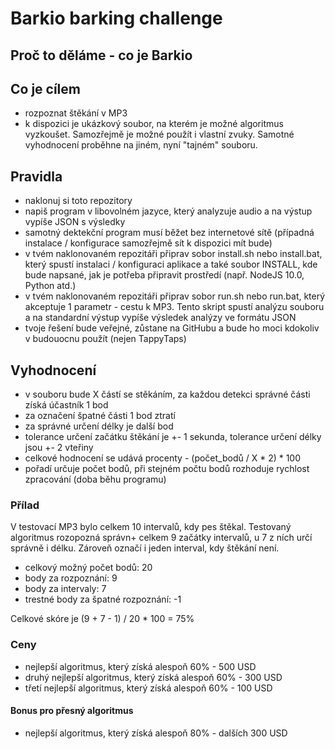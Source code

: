 # Barkio barking challenge
## Proč to děláme - co je Barkio

## Co je cílem
- rozpoznat štěkání v MP3
- k dispozici je ukázkový soubor, na kterém je možné algoritmus vyzkoušet. Samozřejmě je možné použít i vlastní zvuky. 
Samotné vyhodnocení proběhne na jiném, nyní "tajném" souboru.

## Pravidla
- naklonuj si toto repozitory
- napiš program v libovolném jazyce, který analyzuje audio a na výstup vypíše JSON s výsledky
- samotný dektekční program musí běžet bez internetové sítě (případná instalace / konfigurace samozřejmě sít k dispozici mít bude)
- v tvém naklonovaném repozitáři připrav sobor install.sh nebo install.bat, který spustí instalaci / konfiguraci aplikace a 
také soubor INSTALL, kde bude napsané, jak je potřeba připravit prostředí (např. NodeJS 10.0, Python atd.)
- v tvém naklonovaném repozitáři připrav sobor run.sh nebo run.bat, který akceptuje 1 parametr - cestu k MP3. Tento skript spustí
analýzu souboru a na standardní výstup vypíše výsledek analýzy ve formátu JSON
- tvoje řešení bude veřejné, zůstane na GitHubu a bude ho moci kdokoliv v budouocnu použít (nejen TappyTaps)

## Vyhodnocení
- v souboru bude X částí se stěkáním, za každou detekci správné části získá účastník 1 bod
- za označení špatné části 1 bod ztratí
- za správné určení délky je další bod
- tolerance určení začátku štěkání je +- 1 sekunda, tolerance určení délky jsou +-  2 vteřiny
- celkové hodnocení se udává procenty - (počet_bodů / X * 2) * 100
- pořadí určuje počet bodů, při stejném počtu bodů rozhoduje rychlost zpracování (doba běhu programu)

### Přílad
V testovací MP3 bylo celkem 10 intervalů, kdy pes štěkal. Testovaný algoritmus rozopozná správn+ celkem 9 začátky intervalů, 
u 7 z ních určí správně i délku. Zároveň označí i jeden interval, kdy štěkání není.
- celkový možný počet bodů: 20
- body za rozpoznání: 9
- body za intervaly: 7
- trestné body za špatné rozpoznání: -1

Celkové skóre je (9 + 7 - 1) / 20 * 100 = 75%

### Ceny
- nejlepší algoritmus, který získá alespoň 60% - 500 USD
- druhý nejlepší algoritmus, který získá alespoň 60% - 300 USD
- třetí nejlepší algoritmus, který získá alespoň 60% - 100 USD
#### Bonus pro přesný algoritmus
- nejlepší algoritmus, který získá alespoň 80% - dalších 300 USD
